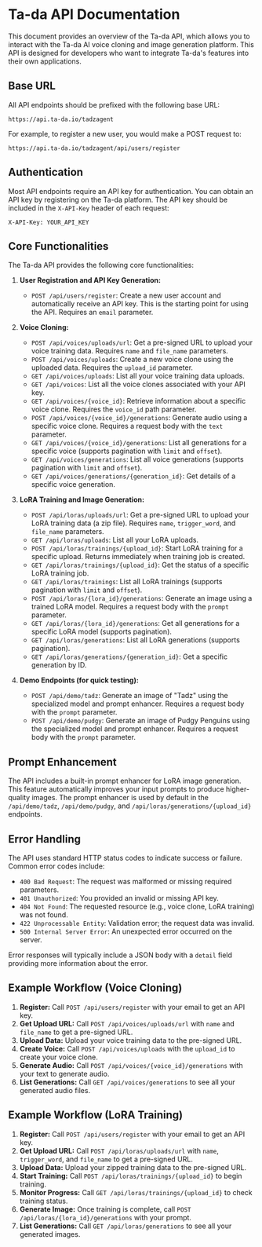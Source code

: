 # Ta-da API Documentation

This document provides an overview of the Ta-da API, which allows you to interact with the Ta-da AI voice cloning and image generation platform.  This API is designed for developers who want to integrate Ta-da's features into their own applications.

## Base URL

All API endpoints should be prefixed with the following base URL:
```
https://api.ta-da.io/tadzagent
```

For example, to register a new user, you would make a POST request to:
```
https://api.ta-da.io/tadzagent/api/users/register
```
## Authentication

Most API endpoints require an API key for authentication.  You can obtain an API key by registering on the Ta-da platform.  The API key should be included in the `X-API-Key` header of each request:

```
X-API-Key: YOUR_API_KEY
```

## Core Functionalities

The Ta-da API provides the following core functionalities:

1.  **User Registration and API Key Generation:**
    *   `POST /api/users/register`:  Create a new user account and automatically receive an API key.  This is the starting point for using the API.  Requires an `email` parameter.

2.  **Voice Cloning:**
    *   `POST /api/voices/uploads/url`: Get a pre-signed URL to upload your voice training data. Requires `name` and `file_name` parameters.
    *   `POST /api/voices/uploads`: Create a new voice clone using the uploaded data. Requires the `upload_id` parameter.
    *   `GET /api/voices/uploads`: List all your voice training data uploads.
    *   `GET /api/voices`: List all the voice clones associated with your API key.
    *   `GET /api/voices/{voice_id}`: Retrieve information about a specific voice clone. Requires the `voice_id` path parameter.
    *   `POST /api/voices/{voice_id}/generations`: Generate audio using a specific voice clone. Requires a request body with the `text` parameter.
    *   `GET /api/voices/{voice_id}/generations`: List all generations for a specific voice (supports pagination with `limit` and `offset`).
    *   `GET /api/voices/generations`: List all voice generations (supports pagination with `limit` and `offset`).
    *   `GET /api/voices/generations/{generation_id}`: Get details of a specific voice generation.

3.  **LoRA Training and Image Generation:**
    *   `POST /api/loras/uploads/url`:  Get a pre-signed URL to upload your LoRA training data (a zip file).  Requires `name`, `trigger_word`, and `file_name` parameters.
    *   `GET /api/loras/uploads`: List all your LoRA uploads.
    *  `POST /api/loras/trainings/{upload_id}`: Start LoRA training for a specific upload. Returns immediately when training job is created.
    *   `GET /api/loras/trainings/{upload_id}`: Get the status of a specific LoRA training job.
    *   `GET /api/loras/trainings`: List all LoRA trainings (supports pagination with `limit` and `offset`).
    *   `POST /api/loras/{lora_id}/generations`: Generate an image using a trained LoRA model. Requires a request body with the `prompt` parameter.
    *   `GET /api/loras/{lora_id}/generations`: Get all generations for a specific LoRA model (supports pagination).
    *   `GET /api/loras/generations`: List all LoRA generations (supports pagination).
    *   `GET /api/loras/generations/{generation_id}`: Get a specific generation by ID.

4.  **Demo Endpoints (for quick testing):**
    *   `POST /api/demo/tadz`: Generate an image of "Tadz" using the specialized model and prompt enhancer. Requires a request body with the `prompt` parameter.
    *   `POST /api/demo/pudgy`: Generate an image of Pudgy Penguins using the specialized model and prompt enhancer. Requires a request body with the `prompt` parameter.

## Prompt Enhancement

The API includes a built-in prompt enhancer for LoRA image generation.  This feature automatically improves your input prompts to produce higher-quality images.  The prompt enhancer is used by default in the `/api/demo/tadz`, `/api/demo/pudgy`, and `/api/loras/generations/{upload_id}` endpoints.

## Error Handling

The API uses standard HTTP status codes to indicate success or failure.  Common error codes include:

*   `400 Bad Request`:  The request was malformed or missing required parameters.
*   `401 Unauthorized`:  You provided an invalid or missing API key.
*   `404 Not Found`:  The requested resource (e.g., voice clone, LoRA training) was not found.
*   `422 Unprocessable Entity`:  Validation error; the request data was invalid.
*   `500 Internal Server Error`:  An unexpected error occurred on the server.

Error responses will typically include a JSON body with a `detail` field providing more information about the error.

## Example Workflow (Voice Cloning)

1. **Register:** Call `POST /api/users/register` with your email to get an API key.
2. **Get Upload URL:** Call `POST /api/voices/uploads/url` with `name` and `file_name` to get a pre-signed URL.
3. **Upload Data:** Upload your voice training data to the pre-signed URL.
4. **Create Voice:** Call `POST /api/voices/uploads` with the `upload_id` to create your voice clone.
5. **Generate Audio:** Call `POST /api/voices/{voice_id}/generations` with your text to generate audio.
6. **List Generations:** Call `GET /api/voices/generations` to see all your generated audio files.

## Example Workflow (LoRA Training)

1. **Register:** Call `POST /api/users/register` with your email to get an API key.
2. **Get Upload URL:** Call `POST /api/loras/uploads/url` with `name`, `trigger_word`, and `file_name` to get a pre-signed URL.
3. **Upload Data:** Upload your zipped training data to the pre-signed URL.
4. **Start Training:** Call `POST /api/loras/trainings/{upload_id}` to begin training.
5. **Monitor Progress:** Call `GET /api/loras/trainings/{upload_id}` to check training status.
6. **Generate Image:** Once training is complete, call `POST /api/loras/{lora_id}/generations` with your prompt.
7. **List Generations:** Call `GET /api/loras/generations` to see all your generated images.


